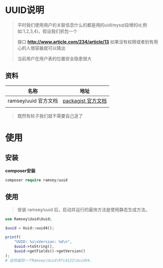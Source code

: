 # UUID说明

> 平时我们使用用户的关联信息什么的都是用的uid(mysql自增的id,例如:1,2,3,4)，假设我们抓包一个
>
> 接口 **http://www.article.com/234/article/13**  如果没有权限或者别有用心的人很容器就可以猜出
>
> 当前用户在用户表的位置安全隐患很大

## 资料

| 名称                   | 地址                                                         |
| ---------------------- | ------------------------------------------------------------ |
| ramsey/uuid   官方文档 | [packagist ](https://packagist.org/packages/ramsey/uuid)    [官方文档](https://uuid.ramsey.dev/en/stable/introduction.html#what-is-a-uuid) |
|                        |                                                              |

> 既然有轮子我们就不需要自己造了

# 使用

## 安装

**composer安装**

```php
composer require ramsey/uuid
```

## 使用

> 安装 ramsey/uuid 后，启动并运行的最快方法是使用静态生成方法。

```php
use Ramsey\Uuid\Uuid;

$uuid = Uuid::uuid4();

printf(
    "UUID: %s\nVersion: %d\n",
    $uuid->toString(),
    $uuid->getFields()->getVersion()
);
# 这将返回一个Ramsey\Uuid\Rfc4122\UuidV4.
```



